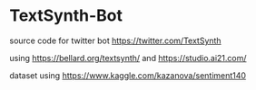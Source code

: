 # TextSynth-Bot

source code for twitter bot https://twitter.com/TextSynth

using https://bellard.org/textsynth/ and https://studio.ai21.com/

dataset using https://www.kaggle.com/kazanova/sentiment140
